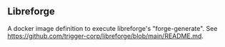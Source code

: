 ## Libreforge

A docker image definition to execute libreforge's "forge-generate".
See https://github.com/trigger-corp/libreforge/blob/main/README.md.